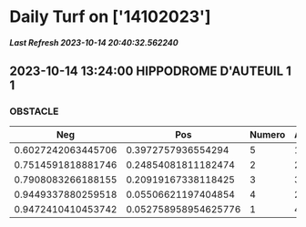 # Daily Turf on ['14102023']
##### Last Refresh 2023-10-14 20:40:32.562240

## 2023-10-14 13:24:00 HIPPODROME D'AUTEUIL 1 1
### OBSTACLE

| Neg  | Pos  | Numero  | Arrived |
|------|------|---------|---------|
| 0.6027242063445706 | 0.3972757936554294 | 5 | 1.0 |
| 0.7514591818881746 | 0.24854081811182474 | 2 | 2.0 |
| 0.7908083266188155 | 0.20919167338118425 | 3 | 3.0 |
| 0.9449337880259518 | 0.05506621197404854 | 4 | 20.0 |
| 0.9472410410453742 | 0.052758958954625776 | 1 | 4.0 |
